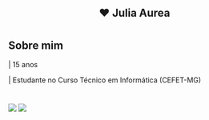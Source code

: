<div align="center">
  <h2> ❤ Julia Aurea </h2>
</div>

#
<h2> Sobre mim </h2>

| 15 anos

| Estudante no Curso Técnico em Informática (CEFET-MG)

# 

<div> 
  <a href="https://instagram.com/juaurea_" target="_blank"><img src="https://img.shields.io/badge/-Instagram-%23E4405F?style=for-the-badge&logo=instagram&logoColor=white" target="_blank"></a>
  <a href = "mailto:juliaaurea.rezende@gmail.com"><img src="https://img.shields.io/badge/-Gmail-%23333?style=for-the-badge&logo=gmail&logoColor=white" target="_blank"></a>
  
</div>
